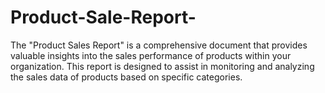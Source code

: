 # Product-Sale-Report-
The "Product Sales Report" is a comprehensive document that provides valuable insights into the sales performance of products within your organization. This report is designed to assist in monitoring and analyzing the sales data of products based on specific categories.
